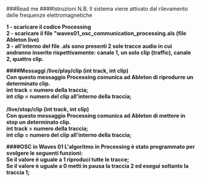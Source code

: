 ###Read me
####Istruzioni
N.B. Il sistema viene attivato dal rilevamento delle frequenze elettromagnetiche<b>

1 - scaricare il codice Processing <br>
2 - scaricare il file "waves01_osc_communication_processing.als (file Ableton live)<br>
3 - all'interno del file .als sono presenti 2 sole tracce audio in cui andranno inserite rispettivamente: canale 1, un solo clip (traffic), canale 2, quattro clip. <br>

####Messaggi
/live/play/clip         (int track, int clip)<br>
Con questo messaggio Processing comunica ad Ableton di riprodurre un determinato clip.<br>
int track = numero della traccia;<br>
int clip = numero del clip all'interno della traccia; <br>
<br>
/live/stop/clip         (int track, int clip)<br>
Con questo messaggio Processing comunica ad Ableton di mettere in stop un determinato clip.<br>
int track = numero della traccia;<br>
int clip = numero del clip all'interno della traccia; <br>

####OSC in Waves 01
L'algoritmo in Processing è stato programmato per svolgere le seguenti funzioni:<br>
Se il valore è uguale a 1 riproduci tutte le tracce;<br>
Se il valore è uguale a 0 metti in pausa la traccia 2 ed esegui soltanto la traccia 1;<br>


